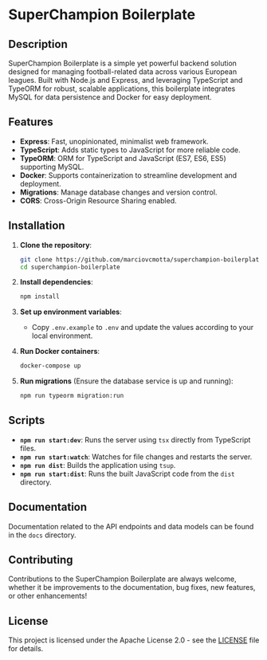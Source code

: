 # SuperChampion Boilerplate

## Description
SuperChampion Boilerplate is a simple yet powerful backend solution designed for managing football-related data across various European leagues. Built with Node.js and Express, and leveraging TypeScript and TypeORM for robust, scalable applications, this boilerplate integrates MySQL for data persistence and Docker for easy deployment.

## Features
- **Express**: Fast, unopinionated, minimalist web framework.
- **TypeScript**: Adds static types to JavaScript for more reliable code.
- **TypeORM**: ORM for TypeScript and JavaScript (ES7, ES6, ES5) supporting MySQL.
- **Docker**: Supports containerization to streamline development and deployment.
- **Migrations**: Manage database changes and version control.
- **CORS**: Cross-Origin Resource Sharing enabled.

## Installation
1. **Clone the repository**:
   ```bash
   git clone https://github.com/marciovcmotta/superchampion-boilerplate
   cd superchampion-boilerplate
   ```

2. **Install dependencies**:
   ```bash
   npm install
   ```

3. **Set up environment variables**:
   - Copy `.env.example` to `.env` and update the values according to your local environment.

4. **Run Docker containers**:
   ```bash
   docker-compose up
   ```

5. **Run migrations** (Ensure the database service is up and running):
   ```bash
   npm run typeorm migration:run
   ```

## Scripts
- **`npm run start:dev`**: Runs the server using `tsx` directly from TypeScript files.
- **`npm run start:watch`**: Watches for file changes and restarts the server.
- **`npm run dist`**: Builds the application using `tsup`.
- **`npm run start:dist`**: Runs the built JavaScript code from the `dist` directory.

## Documentation
Documentation related to the API endpoints and data models can be found in the `docs` directory.

## Contributing
Contributions to the SuperChampion Boilerplate are always welcome, whether it be improvements to the documentation, bug fixes, new features, or other enhancements!

## License
This project is licensed under the Apache License 2.0 - see the [LICENSE](LICENSE) file for details.